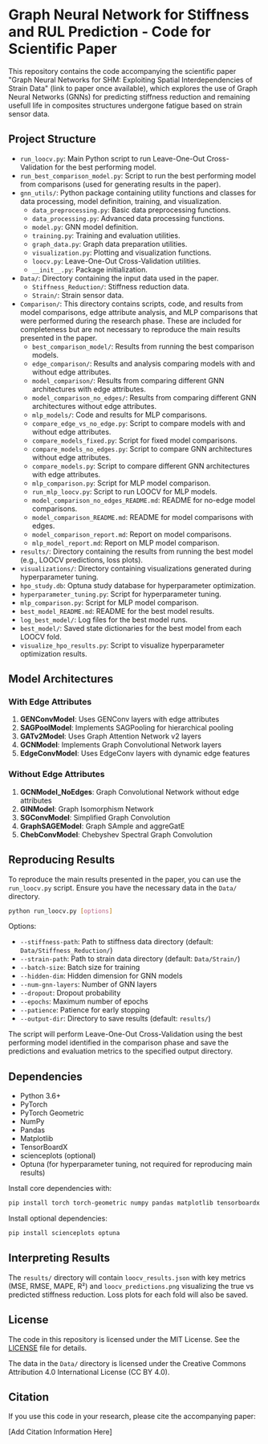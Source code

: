 # Graph Neural Network for Stiffness and RUL Prediction - Code for Scientific Paper

This repository contains the code accompanying the scientific paper "Graph Neural Networks for SHM: Exploiting Spatial Interdependencies of Strain Data" (link to paper once available), which explores the use of Graph Neural Networks (GNNs) for predicting stiffness reduction and remaining usefull life in composites structures undergone fatigue based on strain sensor data.

## Project Structure

- `run_loocv.py`: Main Python script to run Leave-One-Out Cross-Validation for the best performing model.
- `run_best_comparison_model.py`: Script to run the best performing model from comparisons (used for generating results in the paper).
- `gnn_utils/`: Python package containing utility functions and classes for data processing, model definition, training, and visualization.
  - `data_preprocessing.py`: Basic data preprocessing functions.
  - `data_processing.py`: Advanced data processing functions.
  - `model.py`: GNN model definition.
  - `training.py`: Training and evaluation utilities.
  - `graph_data.py`: Graph data preparation utilities.
  - `visualization.py`: Plotting and visualization functions.
  - `loocv.py`: Leave-One-Out Cross-Validation utilities.
  - `__init__.py`: Package initialization.
- `Data/`: Directory containing the input data used in the paper.
  - `Stiffness_Reduction/`: Stiffness reduction data.
  - `Strain/`: Strain sensor data.
- `Comparison/`: This directory contains scripts, code, and results from model comparisons, edge attribute analysis, and MLP comparisons that were performed during the research phase. These are included for completeness but are not necessary to reproduce the main results presented in the paper.
  - `best_comparison_model/`: Results from running the best comparison models.
  - `edge_comparison/`: Results and analysis comparing models with and without edge attributes.
  - `model_comparison/`: Results from comparing different GNN architectures with edge attributes.
  - `model_comparison_no_edges/`: Results from comparing different GNN architectures without edge attributes.
  - `mlp_models/`: Code and results for MLP comparisons.
  - `compare_edge_vs_no_edge.py`: Script to compare models with and without edge attributes.
  - `compare_models_fixed.py`: Script for fixed model comparisons.
  - `compare_models_no_edges.py`: Script to compare GNN architectures without edge attributes.
  - `compare_models.py`: Script to compare different GNN architectures with edge attributes.
  - `mlp_comparison.py`: Script for MLP model comparison.
  - `run_mlp_loocv.py`: Script to run LOOCV for MLP models.
  - `model_comparison_no_edges_README.md`: README for no-edge model comparisons.
  - `model_comparison_README.md`: README for model comparisons with edges.
  - `model_comparison_report.md`: Report on model comparisons.
  - `mlp_model_report.md`: Report on MLP model comparison.
- `results/`: Directory containing the results from running the best model (e.g., LOOCV predictions, loss plots).
- `visualizations/`: Directory containing visualizations generated during hyperparameter tuning.
- `hpo_study.db`: Optuna study database for hyperparameter optimization.
- `hyperparameter_tuning.py`: Script for hyperparameter tuning.
- `mlp_comparison.py`: Script for MLP model comparison.
- `best_model_README.md`: README for the best model results.
- `log_best_model/`: Log files for the best model runs.
- `best_model/`: Saved state dictionaries for the best model from each LOOCV fold.
- `visualize_hpo_results.py`: Script to visualize hyperparameter optimization results.

## Model Architectures

### With Edge Attributes
1. **GENConvModel**: Uses GENConv layers with edge attributes
2. **SAGPoolModel**: Implements SAGPooling for hierarchical pooling
3. **GATv2Model**: Uses Graph Attention Network v2 layers
4. **GCNModel**: Implements Graph Convolutional Network layers
5. **EdgeConvModel**: Uses EdgeConv layers with dynamic edge features

### Without Edge Attributes
1. **GCNModel_NoEdges**: Graph Convolutional Network without edge attributes
2. **GINModel**: Graph Isomorphism Network
3. **SGConvModel**: Simplified Graph Convolution
4. **GraphSAGEModel**: Graph SAmple and aggreGatE
5. **ChebConvModel**: Chebyshev Spectral Graph Convolution

## Reproducing Results

To reproduce the main results presented in the paper, you can use the `run_loocv.py` script. Ensure you have the necessary data in the `Data/` directory.

```bash
python run_loocv.py [options]
```

Options:
- `--stiffness-path`: Path to stiffness data directory (default: `Data/Stiffness_Reduction/`)
- `--strain-path`: Path to strain data directory (default: `Data/Strain/`)
- `--batch-size`: Batch size for training
- `--hidden-dim`: Hidden dimension for GNN models
- `--num-gnn-layers`: Number of GNN layers
- `--dropout`: Dropout probability
- `--epochs`: Maximum number of epochs
- `--patience`: Patience for early stopping
- `--output-dir`: Directory to save results (default: `results/`)

The script will perform Leave-One-Out Cross-Validation using the best performing model identified in the comparison phase and save the predictions and evaluation metrics to the specified output directory.

## Dependencies

- Python 3.6+
- PyTorch
- PyTorch Geometric
- NumPy
- Pandas
- Matplotlib
- TensorBoardX
- scienceplots (optional)
- Optuna (for hyperparameter tuning, not required for reproducing main results)

Install core dependencies with:
```bash
pip install torch torch-geometric numpy pandas matplotlib tensorboardx
```
Install optional dependencies:
```bash
pip install scienceplots optuna
```

## Interpreting Results

The `results/` directory will contain `loocv_results.json` with key metrics (MSE, RMSE, MAPE, R²) and `loocv_predictions.png` visualizing the true vs predicted stiffness reduction. Loss plots for each fold will also be saved.

## License

The code in this repository is licensed under the MIT License. See the [LICENSE](LICENSE) file for details.

The data in the `Data/` directory is licensed under the Creative Commons Attribution 4.0 International License (CC BY 4.0).

## Citation

If you use this code in your research, please cite the accompanying paper:

[Add Citation Information Here]
